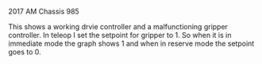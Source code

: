 2017 AM Chassis 985

This shows a working drvie controller and a malfunctioning gripper controller. In teleop I set the setpoint for gripper to 1.
So when it is in immediate mode the graph shows 1 and when in reserve mode the setpoint goes to 0.